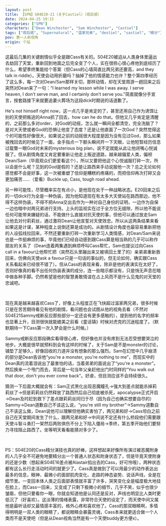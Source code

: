 ```yaml
---
layout: post
title: 【SPN】S04E20-21（关于Castiel）（观后感）
date: 2024-04-25 19:15
categories: ["SPN"]
characters: ["Dean Winchester", "Sam Winchester", "Castiel"]
tags: ["观后感", "Supernatural", "温家兄弟", "destiel", "sastiel", "精分"]
pov: 第一人称视角
origin: 个站
---
```


这最后几集的关键剧情似乎全是跟Cass有关的。S04E20被迫从人类身体里逼出去劫回了天堂，重新回到地面之后完全变了个人，实在很担心很心疼他到底经历了什么，希望季终集能给个答案（但Cass的心墙简直比两兄弟还要高，and they talk in riddle）。天使会动用折磨吗？抽掉了他的情感能力也许？整个第四季经历了这么多，每一次对Dean/Sam那样关切，那样动情，却在天堂周游一趟回来之后突然对Dean来了一句：“I learned my lesson while I was away. I serve heaven, I don't serve man, and I certainly don't serve you.”简直就像分手宣言，按套路接下来就要追妻火葬场为这段dick时期说的话道歉了。

He's not himself right now，这一点几乎是肯定的了，甚至还用自己作为诱饵让别的天使把叛逃的Anna抓了回去，how can he do that。但他又几乎肯定是清醒的，之前那么多对order、对God的动摇，怎么就一瞬间全都清空，完全洗脑了？是对大天使或者God的恐惧让他变了态度？还是让他直面了一次God？突然觉得这个的可能性好像很大，如果说之前的动摇很大程度是因为没有见过God，那么如果被拽回去的时候见了一面，金手指点一下额头瞬间开一下天眼，让他短暂经历信息过载瞥一眼God对未来的mysterious big plan，说不定就能从此让他闭嘴心悦诚服了。但从剧情角度又肯定要重新让他走上叛逆道路，越来越偏爱人类，偏袒Dean/Sam（毕竟观众们更爱看这个），所以又要把他这个心悦诚服打碎一次，所以会是什么呢？见到的God是假的？还是让路西来手动说服他一次？总之无论如何感觉都不会是好事，这一次被重塑了信仰是糟糕的疼痛的，而把信仰再次打碎又会更加痛苦……（爱看）Buckle up, Cass, tough road ahead.

另一种可能性，尽管概率实在有点小，是他现在处于一种战略状态。E20回来之后的一切dick行为全是一种伪装，因为他知道现在有太多大天使站在路西那边，他不得不这样伪装，不得不把Anna交出去作为一种对自己身份的证明，一边作为自保一边也暗中对两兄弟进行支持。上头的监视实在过于全方位无缝隙，所以他不能说任何可能带来嫌疑的话，不能做什么直接对抗天使的事，但他可以通过放走Sam让他去对付莉莉丝，通过激将Dean让他宣誓对天使效忠。所以从这两条结果来看如果这是计谋，某种程度上说倒还算是成功的。从剧情设计角度也最容易重新把他的人设弧线拉回来，不然还要重新打碎一次重新学习人类情感，对Dean/Sam来说也是一件挺麻烦的事，毕竟他们已经自动感到跟Cass算是相当熟的几乎可以称作朋友的关系了（Dean连着两集遇到麻烦呼叫Cass帮忙，Sam也提议过向Cass call in a favour让他帮忙把（突然石头里蹦出来又被填回土里了的）亲弟弟重新救回来，仿佛向天使ask a favour只是一句话的事似的，但无论如何，确实跟Cass关系看起来已经很不错了）。但从Cass的表现来看，除非是他的表演实在太好了，否则好像真的看不出任何伪装表演的成分，连一些暗示都没有，只是悄无声息在暗中做各种手脚。仍然希望是他的智慧勇敢情谊在占上风而不是什么见鬼的对天堂的忠诚吧。

<br>

现在真是越来越喜欢Cass了，好像上头程度正在飞快超过温家两兄弟，很多时候只是在苦苦期待看见有他的剧情，看问题也会试图从他的视角去看（不然对S04E21Sammy戒断反应那些部分一定还会有更多感触的），提到他的名字的频率也显著上升，目测很快就能媲美之前看《童话镇》时候对虎克的沉迷程度了。（默默期待一下Cass第一次入梦会是什么时候。）

Sammy戒断反应那段确实看得很心疼，但好像也并没有疼到无法忍受想要哭泣的地步。大概是很早就预料到会有这样的时候了，关于Sam是不是monster的讨论，铺垫了足够久，好像回收的力道并没有想象的那么强烈。Sam在幻觉中几乎崩溃的部分是Dean告诉他“you're a monster, you're nothing to me”，而现实中的Dean真的流着泪说出了最害怕的话，当着弟弟的面说出了“you're a monster”。然后换来一个甩门而去，背后是一句当年父亲赶他出门时同样的“You walk out that door, don't you ever come back”。好虐，但目测应该不会持续很久。

猜测一下后面大概就会有：Sam正式黑化出现恶魔瞳孔→强大到差点就能杀掉莉莉丝了→但是莉莉丝仍然释放了路西然后自己彻底被杀死，apocalypse正式开启→Dean及时赶到救下了差点跟莉莉丝同归于尽（因为自己也确实想要自尽的）Sammy→Dean道歉自己不该这么说，“you're still my brother”→Sammy道歉自己不该这么做，Dean说他可以理解但他确实害怕了，两兄弟和好→Cass坦白之前自己在天堂期间发生了什么，跟两兄弟和好→中间说不定还有什么桥段他们需要跟天使斗智斗勇打一架然后两败俱伤不分上下陷入僵局→季终，第五季开始他们要努力寻找阻止路西了。坐等明天看看能猜对多少了。

<br>

PS：S04E20的Cass精分演技也真的好棒，这样想起来好像所有演过被恶魔附身的人几乎全不可避免地要精分出一个普通人状态和附身状态了，但是毕竟天使附身的还是少数（想起来S04E16差点被Alastair掐出去的Cass，好可怜哦），两种状态都有这么长行走活动时间的就更少了。Cass真是做到了可以用最少的动作表达出最多的信息，眼神、最微小的面部肌肉变化、走路的神态姿势、说话声线，全是在细节里。一变回本体人类之后面部表情就丰富了许多，哭笑变化全是幅度极大地挂在脸上，而Cass一回来，又变成了只剩下极微小的细节，几乎不笑，似乎也很少皱眉，但他只要看你一眼，你就会知道他是认同还是反对，声线也明显比人类时更低沉了（好喜欢）。这淡薄的情绪表露，非常符合天使的设定了，而天使中间又属他是最听话却又最情感丰富的，格外心疼和喜欢他了。Cass的那双眼睛啊，多情得明明是一双人类的眼睛了，都说眼睛会暴露灵魂，Cass本来就更适合做一个人类而不是天使吧（但是从Dean视角当然是有一个天使buddy更方便x）。
